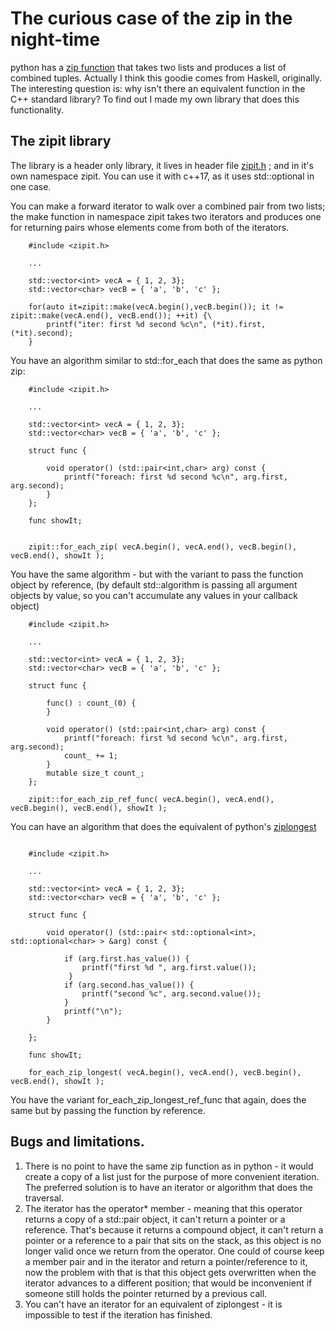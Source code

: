 
# The curious case of the zip in the night-time

python has a [zip function](https://www.w3schools.com/python/ref_func_zip.asp)  that takes two lists and produces a list of combined tuples. Actually I think this goodie comes from Haskell, originally. The interesting question is: why isn't there an equivalent function in the C++ standard library? To find out I made my own library that does this functionality.


## The zipit library

The library is a header only library, it lives in header file [zipit.h](https://github.com/MoserMichael/zipit/blob/master/inc/zipit.h) ; and in it's own namespace zipit. You can use it with c++17, as it uses std::optional in one case.

You can make a forward iterator to walk over a combined pair from two lists; the make function in namespace zipit takes two iterators and produces one for returning pairs whose elements come from both of the iterators.

```
    #include <zipit.h>

    ...

    std::vector<int> vecA = { 1, 2, 3};
    std::vector<char> vecB = { 'a', 'b', 'c' };

    for(auto it=zipit::make(vecA.begin(),vecB.begin()); it != zipit::make(vecA.end(), vecB.end()); ++it) {\
        printf("iter: first %d second %c\n", (*it).first, (*it).second);
    }

```


You have an algorithm similar to std::for_each that does the same as python zip:

```
    #include <zipit.h>

    ...

    std::vector<int> vecA = { 1, 2, 3};
    std::vector<char> vecB = { 'a', 'b', 'c' };

    struct func {

        void operator() (std::pair<int,char> arg) const {
            printf("foreach: first %d second %c\n", arg.first, arg.second);
        }
    };

    func showIt;


    zipit::for_each_zip( vecA.begin(), vecA.end(), vecB.begin(), vecB.end(), showIt );
```

You have the same algorithm - but with the variant to pass the function object by reference, (by default std::algorithm is passing all argument objects by value, so you can't accumulate any values in your callback object)

```
    #include <zipit.h>

    ...

    std::vector<int> vecA = { 1, 2, 3};
    std::vector<char> vecB = { 'a', 'b', 'c' };

    struct func {

        func() : count_(0) {
        }    

        void operator() (std::pair<int,char> arg) const {
            printf("foreach: first %d second %c\n", arg.first, arg.second);
            count_ += 1;
        }
        mutable size_t count_;
    };

    zipit::for_each_zip_ref_func( vecA.begin(), vecA.end(), vecB.begin(), vecB.end(), showIt );
```

You can have an algorithm that does the equivalent of python's [ziplongest](https://www.geeksforgeeks.org/python-itertools-zip_longest/) 

```

    #include <zipit.h>

    ...

    std::vector<int> vecA = { 1, 2, 3};
    std::vector<char> vecB = { 'a', 'b', 'c' };

    struct func {

        void operator() (std::pair< std::optional<int>, std::optional<char> > &arg) const {

            if (arg.first.has_value()) {
                printf("first %d ", arg.first.value());
             }
            if (arg.second.has_value()) {
                printf("second %c", arg.second.value());
            }
            printf("\n");
        }

    };

    func showIt;

    for_each_zip_longest( vecA.begin(), vecA.end(), vecB.begin(), vecB.end(), showIt );

```

You have the variant for_each_zip_longest_ref_func that again, does the same but by passing the function by reference.


## Bugs and limitations.

1. There is no point to have the same zip function as in python - it would create a copy of a list just for the purpose of more convenient iteration. The preferred solution is to have an iterator or algorithm that does the traversal.
2. The iterator has the operator* member - meaning that this operator returns a copy of a std::pair object, it can't return a pointer or a reference. That's because it returns a compound object, it can't return a pointer or a reference to a pair that sits on the stack, as this object is no longer valid once we return from the operator. One could of course keep a member pair and in the iterator and return a pointer/reference to it, now the problem with that is that this object gets overwritten when the iterator advances to a different position; that would be inconvenient if someone still holds the pointer returned by a previous call.
3. You can't have an iterator for an equivalent of ziplongest - it is impossible to test if the iteration has finished. 






